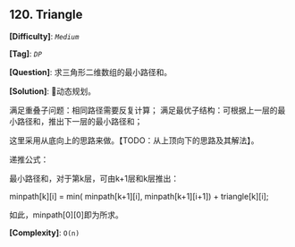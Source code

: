 ## 120. Triangle

__[Difficulty]__: _`Medium`_

__[Tag]__: _`DP`_

__[Question]__: 求三角形二维数组的最小路径和。

__[Solution]__: 动态规划。

满足重叠子问题：相同路径需要反复计算；
满足最优子结构：可根据上一层的最小路径和，推出下一层的最小路径和；

这里采用从底向上的思路来做。【TODO：从上顶向下的思路及其解法】。

递推公式：

最小路径和，对于第k层，可由k+1层和k层推出：

minpath[k][i] = min( minpath[k+1][i], minpath[k+1][i+1]) + triangle[k][i];

如此，minpath[0][0]即为所求。

__[Complexity]__: `O(n)`
